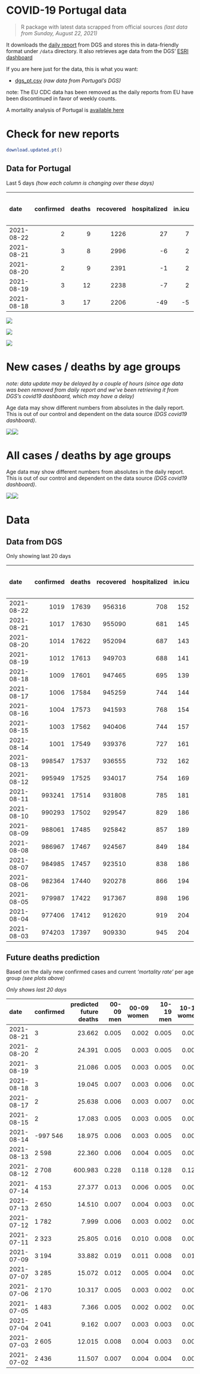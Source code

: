 COVID-19 Portugal data
================

> R package with latest data scrapped from official sources *(last data
> from Sunday, August 22, 2021)*

It downloads the [daily
report](https://covid19.min-saude.pt/relatorio-de-situacao/) from DGS
and stores this in data-friendly format under `/data` directory. It also
retrieves age data from the DGS’ [ESRI
dashboard](https://covid19.min-saude.pt/ponto-de-situacao-atual-em-portugal/)

If you are here just for the data, this is what you want:

-   [dgs\_pt.csv](raw/master/data/dgs_pt.csv) *(raw data from Portugal’s
    DGS)*

note: The EU CDC data has been removed as the daily reports from EU have
been discontinued in favor of weekly counts.

A mortality analysis of Portugal is [available
here](https://averissimo.github.io/covid19-analysis/mortality.html)

# Check for new reports

``` r
download.updated.pt()
```

## Data for Portugal

Last 5 days *(how each column is changing over these days)*

| date       | confirmed | deaths | recovered | hospitalized | in.icu | first vaccine | second vaccine | confirmed m 00-09 | confirmed w 00-09 | confirmed m 10-19 | confirmed w 10-19 | confirmed m 20-29 | confirmed w 20-29 | confirmed m 30-39 | confirmed w 30-39 | confirmed m 40-49 | confirmed w 40-49 | confirmed m 50-59 | confirmed w 50-59 | confirmed m 60-69 | confirmed w 60-69 | confirmed m 70-79 | confirmed w 70-79 | confirmed m 80+ | confirmed w 80+ | death m 00-09 | death w 00-09 | death m 10-19 | death w 10-19 | death m 20-29 | death w 20-29 | death m 30-39 | death w 30-39 | death m 40-49 | death w 40-49 | death m 50-59 | death w 50-59 | death m 60-69 | death w 60-69 | death m 70-79 | death w 70-79 | death m 80+ | death w 80+ |
|:-----------|----------:|-------:|----------:|-------------:|-------:|--------------:|---------------:|------------------:|------------------:|------------------:|------------------:|------------------:|------------------:|------------------:|------------------:|------------------:|------------------:|------------------:|------------------:|------------------:|------------------:|------------------:|------------------:|----------------:|----------------:|--------------:|--------------:|--------------:|--------------:|--------------:|--------------:|--------------:|--------------:|--------------:|--------------:|--------------:|--------------:|--------------:|--------------:|--------------:|--------------:|------------:|------------:|
| 2021-08-22 |         2 |      9 |      1226 |           27 |      7 |        126189 |           2345 |                NA |                NA |                NA |                NA |                NA |                NA |                NA |                NA |                NA |                NA |                NA |                NA |                NA |                NA |                NA |                NA |              NA |              NA |            NA |            NA |            NA |            NA |            NA |            NA |            NA |            NA |            NA |            NA |            NA |            NA |            NA |            NA |            NA |            NA |          NA |          NA |
| 2021-08-21 |         3 |      8 |      2996 |           -6 |      2 |         55634 |          24380 |                82 |                69 |               281 |               281 |               376 |               360 |               195 |               194 |               113 |               162 |               122 |               128 |                64 |                69 |                29 |                48 |              31 |              70 |             0 |             0 |             0 |             0 |             0 |             0 |             1 |             0 |             0 |             0 |             0 |             0 |             0 |             1 |             2 |             0 |           3 |           1 |
| 2021-08-20 |         2 |      9 |      2391 |           -1 |      2 |         59253 |          15342 |                74 |                81 |               255 |               257 |               375 |               328 |               180 |               163 |               113 |               132 |                86 |               129 |                55 |                77 |                48 |                57 |              30 |              65 |             0 |             0 |             0 |             0 |             0 |             0 |             0 |             0 |             0 |             0 |             0 |             1 |             0 |             0 |             3 |             0 |           2 |           3 |
| 2021-08-19 |         3 |     12 |      2238 |           -7 |      2 |         60866 |          18742 |                80 |                98 |               243 |               256 |               397 |               348 |               176 |               168 |               123 |               154 |                95 |               114 |                71 |                75 |                36 |                37 |              26 |              57 |             0 |             0 |             0 |             0 |             0 |             0 |             0 |             0 |             1 |             0 |             0 |             0 |             1 |             0 |             2 |             1 |           4 |           3 |
| 2021-08-18 |         3 |     17 |      2206 |          -49 |     -5 |         55108 |          25709 |               111 |                92 |               322 |               316 |               440 |               435 |               183 |               181 |               162 |               196 |               113 |               141 |                64 |                67 |                40 |                48 |              18 |              48 |             0 |             0 |             0 |             0 |             0 |             0 |             0 |             0 |             0 |             0 |             0 |             0 |             1 |             0 |             2 |             2 |           7 |           5 |

![](README_files/figure-gfm/totals-1.svg)<!-- -->

![](README_files/figure-gfm/differential-1.svg)<!-- -->

![](README_files/figure-gfm/differential_7days-1.svg)<!-- -->

# New cases / deaths by age groups

*note: data update may be delayed by a couple of hours (since age data
was been removed from daily report and we’ve been retrieving it from
DGS’s covid19 dashboard, which may have a delay)*

Age data may show different numbers from absolutes in the daily report.
This is out of our control and dependent on the data source *(DGS
covid19 dashboard)*.

![](README_files/figure-gfm/new_cases_deaths-1.svg)<!-- -->![](README_files/figure-gfm/new_cases_deaths-2.svg)<!-- -->

# All cases / deaths by age groups

Age data may show different numbers from absolutes in the daily report.
This is out of our control and dependent on the data source *(DGS
covid19 dashboard)*.

![](README_files/figure-gfm/total_cases_deaths-1.svg)<!-- -->![](README_files/figure-gfm/total_cases_deaths-2.svg)<!-- -->

# Data

## Data from DGS

Only showing last 20 days

| date       | confirmed | deaths | recovered | hospitalized | in.icu | confirmed m 00-09 | confirmed w 00-09 | confirmed m 10-19 | confirmed w 10-19 | confirmed m 20-29 | confirmed w 20-29 | confirmed m 30-39 | confirmed w 30-39 | confirmed m 40-49 | confirmed w 40-49 | confirmed m 50-59 | confirmed w 50-59 | confirmed m 60-69 | confirmed w 60-69 | confirmed m 70-79 | confirmed w 70-79 | confirmed m 80+ | confirmed w 80+ | death m 00-09 | death w 00-09 | death m 10-19 | death w 10-19 | death m 20-29 | death w 20-29 | death m 30-39 | death w 30-39 | death m 40-49 | death w 40-49 | death m 50-59 | death w 50-59 | death m 60-69 | death w 60-69 | death m 70-79 | death w 70-79 | death m 80+ | death w 80+ | first vaccine | second vaccine |
|:-----------|----------:|-------:|----------:|-------------:|-------:|------------------:|------------------:|------------------:|------------------:|------------------:|------------------:|------------------:|------------------:|------------------:|------------------:|------------------:|------------------:|------------------:|------------------:|------------------:|------------------:|----------------:|----------------:|--------------:|--------------:|--------------:|--------------:|--------------:|--------------:|--------------:|--------------:|--------------:|--------------:|--------------:|--------------:|--------------:|--------------:|--------------:|--------------:|------------:|------------:|--------------:|---------------:|
| 2021-08-22 |      1019 |  17639 |    956316 |          708 |    152 |                NA |                NA |                NA |                NA |                NA |                NA |                NA |                NA |                NA |                NA |                NA |                NA |                NA |                NA |                NA |                NA |              NA |              NA |            NA |            NA |            NA |            NA |            NA |            NA |            NA |            NA |            NA |            NA |            NA |            NA |            NA |            NA |            NA |            NA |          NA |          NA |       7851755 |        5654284 |
| 2021-08-21 |      1017 |  17630 |    955090 |          681 |    145 |             31151 |             29986 |             53038 |             53433 |             78841 |             84188 |             70478 |             79884 |             73969 |             91012 |             62270 |             78325 |             45463 |             49724 |             28753 |             32313 |           24630 |           49125 |             2 |             1 |             1 |             1 |             8 |             5 |            26 |            20 |           105 |            66 |           350 |           149 |          1113 |           485 |          2366 |          1414 |        5288 |        6230 |       7725566 |        5651939 |
| 2021-08-20 |      1014 |  17622 |    952094 |          687 |    143 |             31069 |             29917 |             52757 |             53152 |             78465 |             83828 |             70283 |             79690 |             73856 |             90850 |             62148 |             78197 |             45399 |             49655 |             28724 |             32265 |           24599 |           49055 |             2 |             1 |             1 |             1 |             8 |             5 |            25 |            20 |           105 |            66 |           350 |           149 |          1113 |           484 |          2364 |          1414 |        5285 |        6229 |       7669932 |        5627559 |
| 2021-08-19 |      1012 |  17613 |    949703 |          688 |    141 |             30995 |             29836 |             52502 |             52895 |             78090 |             83500 |             70103 |             79527 |             73743 |             90718 |             62062 |             78068 |             45344 |             49578 |             28676 |             32208 |           24569 |           48990 |             2 |             1 |             1 |             1 |             8 |             5 |            25 |            20 |           105 |            66 |           350 |           148 |          1113 |           484 |          2361 |          1414 |        5283 |        6226 |       7610679 |        5612217 |
| 2021-08-18 |      1009 |  17601 |    947465 |          695 |    139 |             30915 |             29738 |             52259 |             52639 |             77693 |             83152 |             69927 |             79359 |             73620 |             90564 |             61967 |             77954 |             45273 |             49503 |             28640 |             32171 |           24543 |           48933 |             2 |             1 |             1 |             1 |             8 |             5 |            25 |            20 |           104 |            66 |           350 |           148 |          1112 |           484 |          2359 |          1413 |        5279 |        6223 |       7549813 |        5593475 |
| 2021-08-17 |      1006 |  17584 |    945259 |          744 |    144 |             30804 |             29646 |             51937 |             52323 |             77253 |             82717 |             69744 |             79178 |             73458 |             90368 |             61854 |             77813 |             45209 |             49436 |             28600 |             32123 |           24525 |           48885 |             2 |             1 |             1 |             1 |             8 |             5 |            25 |            20 |           104 |            66 |           350 |           148 |          1111 |           484 |          2357 |          1411 |        5272 |        6218 |       7494705 |        5567766 |
| 2021-08-16 |      1004 |  17573 |    941593 |          768 |    154 |                NA |                NA |                NA |                NA |                NA |                NA |                NA |                NA |                NA |                NA |                NA |                NA |                NA |                NA |                NA |                NA |              NA |              NA |            NA |            NA |            NA |            NA |            NA |            NA |            NA |            NA |            NA |            NA |            NA |            NA |            NA |            NA |            NA |            NA |          NA |          NA |       7427563 |        5536360 |
| 2021-08-15 |      1003 |  17562 |    940406 |          744 |    157 |             30708 |             29543 |             51585 |             51966 |             76796 |             82292 |             69541 |             78965 |             73283 |             90172 |             61695 |             77661 |             45144 |             49347 |             28552 |             32076 |           24490 |           48823 |             2 |             1 |             1 |             1 |             8 |             5 |            25 |            20 |           104 |            66 |           350 |           148 |          1108 |           484 |          2356 |          1404 |        5268 |        6211 |       7379028 |        5533012 |
| 2021-08-14 |      1001 |  17549 |    939376 |          727 |    161 |             30623 |             29448 |             51340 |             51745 |             76454 |             82019 |             69392 |             78824 |             73177 |             90058 |             61605 |             77565 |             45085 |             49287 |             28520 |             32030 |           24469 |           48785 |             2 |             1 |             1 |             1 |             8 |             5 |            25 |            20 |           104 |            66 |           350 |           148 |          1108 |           483 |          2352 |          1404 |        5265 |        6206 |       7280047 |        5528274 |
| 2021-08-13 |    998547 |  17537 |    936555 |          732 |    162 |             30525 |             29371 |             51066 |             51479 |             76072 |             81681 |             69210 |             78634 |             73054 |             89910 |             61520 |             77444 |             45018 |             49221 |             28485 |             31982 |           24443 |           48746 |             2 |             1 |             1 |             1 |             8 |             5 |            25 |            20 |           103 |            66 |           350 |           147 |          1107 |           483 |          2351 |          1402 |        5263 |        6202 |       7201615 |        5488338 |
| 2021-08-12 |    995949 |  17525 |    934017 |          754 |    169 |             30428 |             29265 |             50795 |             51220 |             75713 |             81330 |             69041 |             78471 |             72936 |             89738 |             61406 |             77325 |             44960 |             49142 |             28451 |             31949 |           24404 |           48697 |             2 |             1 |             1 |             1 |             7 |             5 |            25 |            20 |           103 |            66 |           350 |           147 |          1105 |           483 |          2349 |          1401 |        5260 |        6199 |       7155540 |        5443210 |
| 2021-08-11 |    993241 |  17514 |    931808 |          785 |    181 |                NA |                NA |                NA |                NA |                NA |                NA |                NA |                NA |                NA |                NA |                NA |                NA |                NA |                NA |                NA |                NA |              NA |              NA |            NA |            NA |            NA |            NA |            NA |            NA |            NA |            NA |            NA |            NA |            NA |            NA |            NA |            NA |            NA |            NA |          NA |          NA |       7094437 |        5411701 |
| 2021-08-10 |    990293 |  17502 |    929547 |          829 |    186 |                NA |                NA |                NA |                NA |                NA |                NA |                NA |                NA |                NA |                NA |                NA |                NA |                NA |                NA |                NA |                NA |              NA |              NA |            NA |            NA |            NA |            NA |            NA |            NA |            NA |            NA |            NA |            NA |            NA |            NA |            NA |            NA |            NA |            NA |          NA |          NA |       7031406 |        5373928 |
| 2021-08-09 |    988061 |  17485 |    925842 |          857 |    189 |                NA |                NA |                NA |                NA |                NA |                NA |                NA |                NA |                NA |                NA |                NA |                NA |                NA |                NA |                NA |                NA |              NA |              NA |            NA |            NA |            NA |            NA |            NA |            NA |            NA |            NA |            NA |            NA |            NA |            NA |            NA |            NA |            NA |            NA |          NA |          NA |       6981341 |        5337603 |
| 2021-08-08 |    986967 |  17467 |    924567 |          849 |    184 |                NA |                NA |                NA |                NA |                NA |                NA |                NA |                NA |                NA |                NA |                NA |                NA |                NA |                NA |                NA |                NA |              NA |              NA |            NA |            NA |            NA |            NA |            NA |            NA |            NA |            NA |            NA |            NA |            NA |            NA |            NA |            NA |            NA |            NA |          NA |          NA |       6959984 |        5313927 |
| 2021-08-07 |    984985 |  17457 |    923510 |          838 |    186 |                NA |                NA |                NA |                NA |                NA |                NA |                NA |                NA |                NA |                NA |                NA |                NA |                NA |                NA |                NA |                NA |              NA |              NA |            NA |            NA |            NA |            NA |            NA |            NA |            NA |            NA |            NA |            NA |            NA |            NA |            NA |            NA |            NA |            NA |          NA |          NA |       6924895 |        5261530 |
| 2021-08-06 |    982364 |  17440 |    920278 |          866 |    194 |                NA |                NA |                NA |                NA |                NA |                NA |                NA |                NA |                NA |                NA |                NA |                NA |                NA |                NA |                NA |                NA |              NA |              NA |            NA |            NA |            NA |            NA |            NA |            NA |            NA |            NA |            NA |            NA |            NA |            NA |            NA |            NA |            NA |            NA |          NA |          NA |       6884703 |        5200840 |
| 2021-08-05 |    979987 |  17422 |    917367 |          898 |    196 |                NA |                NA |                NA |                NA |                NA |                NA |                NA |                NA |                NA |                NA |                NA |                NA |                NA |                NA |                NA |                NA |              NA |              NA |            NA |            NA |            NA |            NA |            NA |            NA |            NA |            NA |            NA |            NA |            NA |            NA |            NA |            NA |            NA |            NA |          NA |          NA |       6847225 |        5135830 |
| 2021-08-04 |    977406 |  17412 |    912620 |          919 |    204 |                NA |                NA |                NA |                NA |                NA |                NA |                NA |                NA |                NA |                NA |                NA |                NA |                NA |                NA |                NA |                NA |              NA |              NA |            NA |            NA |            NA |            NA |            NA |            NA |            NA |            NA |            NA |            NA |            NA |            NA |            NA |            NA |            NA |            NA |          NA |          NA |       6800840 |        5076293 |
| 2021-08-03 |    974203 |  17397 |    909330 |          945 |    204 |                NA |                NA |                NA |                NA |                NA |                NA |                NA |                NA |                NA |                NA |                NA |                NA |                NA |                NA |                NA |                NA |              NA |              NA |            NA |            NA |            NA |            NA |            NA |            NA |            NA |            NA |            NA |            NA |            NA |            NA |            NA |            NA |            NA |            NA |          NA |          NA |            NA |             NA |

## Future deaths prediction

Based on the daily new confirmed cases and current *‘mortality rate’*
per age group *(see plots above)*

*Only shows last 20 days*

| date       | confirmed | predicted future deaths | 00-09 men | 00-09 women | 10-19 men | 10-19 women | 20-29 men | 20-29 women | 30-39 men | 30-39 women | 40-49 men | 40-49 women | 50-59 men | 50-59 women | 60-69 men | 60-69 women | 70-79 men | 70-79 women | 80+ men | 80+ women |
|:-----------|:----------|------------------------:|----------:|------------:|----------:|------------:|----------:|------------:|----------:|------------:|----------:|------------:|----------:|------------:|----------:|------------:|----------:|------------:|--------:|----------:|
| 2021-08-21 | 3         |                  23.662 |     0.005 |       0.002 |     0.005 |       0.005 |     0.038 |       0.021 |     0.072 |       0.049 |     0.160 |       0.117 |     0.686 |       0.243 |     1.567 |       0.673 |     2.386 |       2.100 |   6.656 |     8.877 |
| 2021-08-20 | 2         |                  24.391 |     0.005 |       0.003 |     0.005 |       0.005 |     0.038 |       0.019 |     0.066 |       0.041 |     0.160 |       0.096 |     0.483 |       0.245 |     1.346 |       0.751 |     3.950 |       2.494 |   6.441 |     8.243 |
| 2021-08-19 | 3         |                  21.086 |     0.005 |       0.003 |     0.005 |       0.005 |     0.040 |       0.021 |     0.065 |       0.042 |     0.175 |       0.112 |     0.534 |       0.217 |     1.738 |       0.732 |     2.962 |       1.619 |   5.582 |     7.229 |
| 2021-08-18 | 3         |                  19.045 |     0.007 |       0.003 |     0.006 |       0.006 |     0.045 |       0.026 |     0.068 |       0.045 |     0.230 |       0.142 |     0.635 |       0.268 |     1.567 |       0.654 |     3.291 |       2.100 |   3.865 |     6.087 |
| 2021-08-17 | 2         |                  25.638 |     0.006 |       0.003 |     0.007 |       0.007 |     0.046 |       0.025 |     0.075 |       0.053 |     0.248 |       0.142 |     0.894 |       0.289 |     1.591 |       0.868 |     3.950 |       2.057 |   7.514 |     7.863 |
| 2021-08-15 | 2         |                  17.083 |     0.005 |       0.003 |     0.005 |       0.004 |     0.035 |       0.016 |     0.055 |       0.035 |     0.150 |       0.083 |     0.506 |       0.183 |     1.444 |       0.585 |     2.633 |       2.013 |   4.509 |     4.819 |
| 2021-08-14 | -997 546  |                  18.975 |     0.006 |       0.003 |     0.005 |       0.005 |     0.039 |       0.020 |     0.067 |       0.048 |     0.175 |       0.107 |     0.478 |       0.230 |     1.640 |       0.644 |     2.880 |       2.100 |   5.582 |     4.946 |
| 2021-08-13 | 2 598     |                  22.360 |     0.006 |       0.004 |     0.005 |       0.005 |     0.036 |       0.021 |     0.062 |       0.041 |     0.168 |       0.125 |     0.641 |       0.226 |     1.420 |       0.771 |     2.798 |       1.444 |   8.373 |     6.214 |
| 2021-08-12 | 2 708     |                 600.983 |     0.228 |       0.118 |     0.128 |       0.128 |     1.033 |       0.555 |     2.471 |       1.639 |     7.102 |       4.104 |    16.997 |       6.774 |    46.588 |      20.239 |    92.984 |      57.237 | 162.955 |   179.703 |
| 2021-07-14 | 4 153     |                  27.377 |     0.013 |       0.006 |     0.005 |       0.005 |     0.058 |       0.031 |     0.143 |       0.089 |     0.433 |       0.239 |     0.731 |       0.306 |     2.007 |       0.975 |     5.184 |       3.063 |   6.226 |     7.863 |
| 2021-07-13 | 2 650     |                  14.510 |     0.007 |       0.004 |     0.003 |       0.003 |     0.040 |       0.019 |     0.091 |       0.055 |     0.314 |       0.154 |     0.630 |       0.209 |     1.395 |       0.722 |     2.386 |       1.619 |   3.435 |     3.424 |
| 2021-07-12 | 1 782     |                   7.999 |     0.006 |       0.003 |     0.002 |       0.002 |     0.023 |       0.012 |     0.072 |       0.043 |     0.200 |       0.087 |     0.393 |       0.158 |     0.588 |       0.468 |     1.234 |       1.225 |   1.073 |     2.410 |
| 2021-07-11 | 2 323     |                  25.805 |     0.016 |       0.010 |     0.008 |       0.008 |     0.070 |       0.039 |     0.184 |       0.117 |     0.544 |       0.323 |     1.197 |       0.495 |     3.011 |       1.131 |     4.526 |       3.326 |   4.079 |     6.721 |
| 2021-07-09 | 3 194     |                  33.882 |     0.019 |       0.011 |     0.008 |       0.010 |     0.083 |       0.049 |     0.218 |       0.148 |     0.728 |       0.377 |     1.158 |       0.476 |     3.354 |       1.502 |     5.102 |       3.545 |   6.441 |    10.653 |
| 2021-07-07 | 3 285     |                  15.072 |     0.012 |       0.005 |     0.004 |       0.004 |     0.042 |       0.023 |     0.114 |       0.074 |     0.349 |       0.210 |     0.669 |       0.283 |     1.861 |       0.849 |     3.374 |       1.882 |   2.147 |     3.170 |
| 2021-07-06 | 2 170     |                  10.317 |     0.005 |       0.003 |     0.002 |       0.003 |     0.031 |       0.016 |     0.080 |       0.047 |     0.277 |       0.137 |     0.500 |       0.177 |     0.759 |       0.575 |     2.304 |       1.050 |   2.576 |     1.775 |
| 2021-07-05 | 1 483     |                   7.366 |     0.005 |       0.002 |     0.002 |       0.002 |     0.019 |       0.011 |     0.052 |       0.035 |     0.155 |       0.088 |     0.259 |       0.126 |     0.783 |       0.234 |     1.728 |       1.006 |   1.718 |     1.141 |
| 2021-07-04 | 2 041     |                   9.162 |     0.007 |       0.003 |     0.003 |       0.003 |     0.026 |       0.015 |     0.072 |       0.047 |     0.217 |       0.119 |     0.399 |       0.183 |     0.881 |       0.449 |     1.893 |       1.138 |   1.932 |     1.775 |
| 2021-07-03 | 2 605     |                  12.015 |     0.008 |       0.004 |     0.003 |       0.004 |     0.035 |       0.017 |     0.098 |       0.067 |     0.267 |       0.156 |     0.579 |       0.194 |     1.518 |       0.488 |     1.810 |       1.488 |   2.362 |     2.917 |
| 2021-07-02 | 2 436     |                  11.507 |     0.007 |       0.004 |     0.004 |       0.003 |     0.035 |       0.018 |     0.093 |       0.053 |     0.257 |       0.125 |     0.495 |       0.173 |     1.298 |       0.527 |     1.893 |       1.663 |   2.576 |     2.283 |
